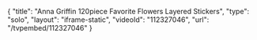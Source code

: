 {
    "title": "Anna Griffin 120piece Favorite Flowers Layered Stickers",
    "type": "solo",
    "layout": "iframe-static",
    "videoId": "112327046",
    "url": "\/tvpembed\/112327046"
}